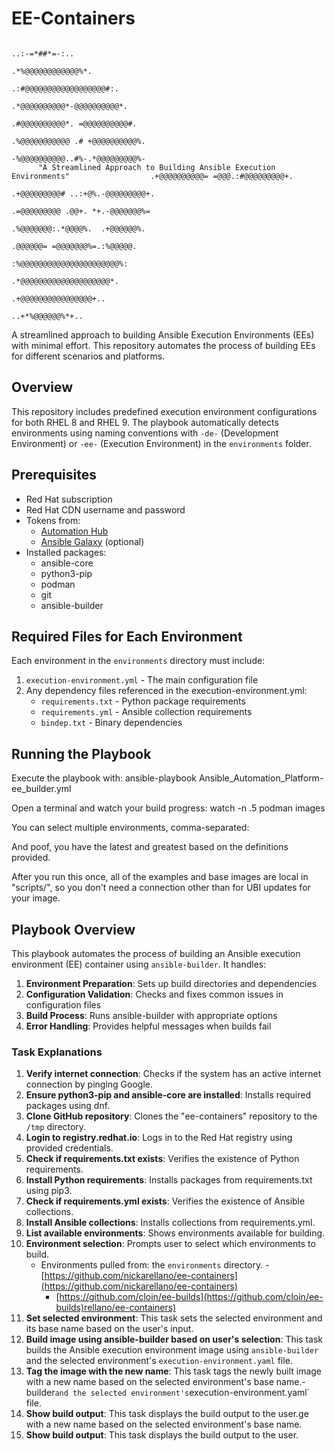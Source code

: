# EE-Containers
                                                                                                                                    
                                                                                                        ..:-=*##*=-:..              
                                                                                                      .*%@@@@@@@@@@@@%*.            
                                                                                                   .:#@@@@@@@@@@@@@@@@@@#:.         
                                                                                                  .*@@@@@@@@@@*-@@@@@@@@@@*.        
                                                                                                 .#@@@@@@@@@@*. =@@@@@@@@@@#.       
                                                                                                .%@@@@@@@@@@@ .# +@@@@@@@@@@%.      
                                                                                                -%@@@@@@@@@@..#%-.*@@@@@@@@@%-      
          "A Streamlined Approach to Building Ansible Execution Environments"                  .+@@@@@@@@@@= =@@@.:#@@@@@@@@@+.     
                                                                                               .+@@@@@@@@@# ..:+@%.-@@@@@@@@@+.     
                                                                                               .=@@@@@@@@@ .@@+. *+.-@@@@@@@%=      
                                                                                                .%@@@@@@@:.*@@@@%.  .+@@@@@@%.      
                                                                                                 .@@@@@@= =@@@@@@@%=.:%@@@@@.       
                                                                                                  :%@@@@@@@@@@@@@@@@@@@@@@%:        
                                                                                                   .*@@@@@@@@@@@@@@@@@@@@*.         
                                                                                                     .+@@@@@@@@@@@@@@@@+..          
                                                                                                       ..+*%@@@@@@%*+..              

A streamlined approach to building Ansible Execution Environments (EEs) with minimal effort. This repository automates the process of building EEs for different scenarios and platforms.

## Overview

This repository includes predefined execution environment configurations for both RHEL 8 and RHEL 9. The playbook automatically detects environments using naming conventions with `-de-` (Development Environment) or `-ee-` (Execution Environment) in the `environments` folder.

## Prerequisites

- Red Hat subscription
- Red Hat CDN username and password
- Tokens from:
  - [Automation Hub](https://console.redhat.com/ansible/automation-hub/token)
  - [Ansible Galaxy](https://galaxy.ansible.com/ui/token) (optional)
- Installed packages:
  - ansible-core
  - python3-pip
  - podman
  - git
  - ansible-builder

## Required Files for Each Environment

Each environment in the `environments` directory must include:

1. `execution-environment.yml` - The main configuration file
2. Any dependency files referenced in the execution-environment.yml:
   - `requirements.txt` - Python package requirements
   - `requirements.yml` - Ansible collection requirements
   - `bindep.txt` - Binary dependencies

## Running the Playbook

Execute the playbook with:
ansible-playbook Ansible_Automation_Platform-ee_builder.yml

Open a terminal and watch your build progress:
watch -n .5 podman images

You can select multiple environments, comma-separated:

And poof, you have the latest and greatest based on the definitions provided.

After you run this once, all of the examples and base images are local in "scripts/", so you don't need a connection other than for UBI updates for your image.

## Playbook Overview

This playbook automates the process of building an Ansible execution environment (EE) container using `ansible-builder`. It handles:

1. **Environment Preparation**: Sets up build directories and dependencies
2. **Configuration Validation**: Checks and fixes common issues in configuration files
3. **Build Process**: Runs ansible-builder with appropriate options
4. **Error Handling**: Provides helpful messages when builds fail

### Task Explanations

1. **Verify internet connection**: Checks if the system has an active internet connection by pinging Google.
2. **Ensure python3-pip and ansible-core are installed**: Installs required packages using dnf.
3. **Clone GitHub repository**: Clones the "ee-containers" repository to the `/tmp` directory.
4. **Login to registry.redhat.io**: Logs in to the Red Hat registry using provided credentials.
5. **Check if requirements.txt exists**: Verifies the existence of Python requirements.
6. **Install Python requirements**: Installs packages from requirements.txt using pip3.
7. **Check if requirements.yml exists**: Verifies the existence of Ansible collections.
8. **Install Ansible collections**: Installs collections from requirements.yml.
9. **List available environments**: Shows environments available for building.
10. **Environment selection**: Prompts user to select which environments to build.
     - Environments pulled from: the `environments` directory.       - [https://github.com/nickarellano/ee-containers](https://github.com/nickarellano/ee-containers)
       - [https://github.com/cloin/ee-builds](https://github.com/cloin/ee-builds)rellano/ee-containers)
11. **Set selected environment**: This task sets the selected environment and its base name based on the user's input.
12. **Build image using ansible-builder based on user's selection**: This task builds the Ansible execution environment image using `ansible-builder` and the selected environment's `execution-environment.yaml` file.
13. **Tag the image with the new name**: This task tags the newly built image with a new name based on the selected environment's base name.-builder` and the selected environment's `execution-environment.yaml` file.
14. **Show build output**: This task displays the build output to the user.ge with a new name based on the selected environment's base name.
15. **Show build output**: This task displays the build output to the user.
